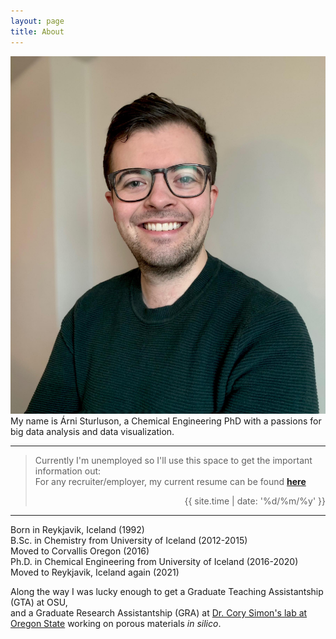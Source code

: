 ```yaml
---
layout: page
title: About
---
```


<!---
Example message. Adds a block of text with a shaded background
<p class="message">
  Hey there! This page is included as an example. Feel free to customize it for your own use upon downloading. Carry on!
</p>
--->

![Arni Sturluson](profile_pic.jpg#one_fourths_width "Profile Picture")
My name is Árni Sturluson, a Chemical Engineering PhD with a passions for big data analysis and data visualization.

---

> Currently I'm unemployed so I'll use this space to get the important information out:   
> For any recruiter/employer, my current resume can be found [<b>here</b>](../CV.pdf)  
> <p style="text-align:right;"><time datetime="{{ site.time | date_to_xmlschema }}">{{ site.time | date: '%d/%m/%y' }}</time></p>

---

Born in Reykjavik, Iceland (1992)  
B.Sc. in Chemistry from University of Iceland (2012-2015)  
Moved to Corvallis Oregon (2016)  
Ph.D. in Chemical Engineering from University of Iceland (2016-2020)  
Moved to Reykjavik, Iceland again (2021)  


Along the way I was lucky enough to get a Graduate Teaching Assistantship (GTA) at OSU,  
and a Graduate Research Assistantship (GRA) at [Dr. Cory Simon's lab at Oregon State](https://simonensemble.github.io) working on porous materials *in silico*.
